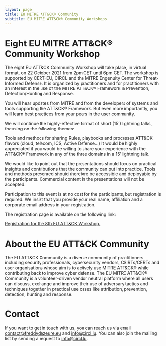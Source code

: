 ```yaml
---
layout: page
title: EU MITRE ATT&CK® Community
subtitle: EU MITRE ATT&CK® Community Workshops
---
```


# Eight EU MITRE ATT&CK® Community Workshop

The eight EU ATT&CK Community Workshop will take place, in virtual format, on 22 October 2021 from 2pm CET until 6pm CET. The workshop is supported by CERT-EU, CIRCL and the MITRE Engenuity Center for Threat-Informed Defense. It is organized by practitioners and for practitioners with an interest in the use of the MITRE ATT&CK® Framework in Prevention, Detection/Hunting and Response.

You will hear updates from MITRE and from the developers of systems and tools supporting the ATT&CK® Framework. But even more importantly, you will learn best practices from your peers in the user community.

We will continue the highly-effective format of short (15’) lightning talks, focusing on the following themes:

Tools and methods for sharing
Rules, playbooks and processes
ATT&CK flavors (cloud, telecom, ICS, Active Defense…)
It would be highly appreciated if you would be willing to share your experience with the ATT&CK® Framework in any of the three domains in a 15’ lightning talk.

We would like to point out that the presentations should focus on practical insights and contributions that the community can put into practice. Tools and methods presented should therefore be accessible and deployable by the participants. Commercial content in the presentations will not be accepted.

Participation to this event is at no cost for the participants, but registration is required. We insist that you provide your real name, affiliation and a corporate email address in your registration.

The registration page is available on the following link:

<a href="https://scic.ec.europa.eu/ew/register/dgscic/8th_EU_ATT_CK_Community_Workshop_22_October_2021_virtual/e/lk/g/30870/k/"> Registration for the 8th EU ATT&CK Workshop.</a>

# About the EU ATT&CK Community

The EU ATT&CK Community is a diverse community of practitioners including security professionals, cybersecurity vendors, CSIRTs/CERTs and user organisations whose aim is to actively use MITRE ATT&CK® while contributing back to improve cyber defense. The EU MITRE ATT&CK® Community is a volunteer-driven vendor neutral platform where all users can discuss, exchange and improve their use of adversary tactics and techniques together in practical use cases like attribution, prevention, detection, hunting and response.

# Contact

If you want to get in touch with us, you can reach us via email contact@freddydezeure.eu and info@circl.lu. You can also join the mailing list by sending a request to info@circl.lu.
